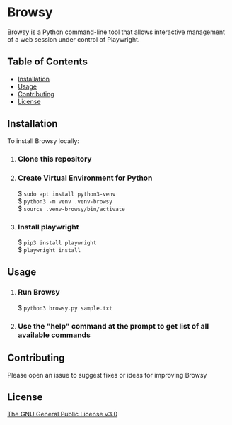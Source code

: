 # Browsy

Browsy is a Python command-line tool that allows interactive management of a web session under control of Playwright.

## Table of Contents

- [Installation](#Installation)
- [Usage](#Usage)
- [Contributing](#Contributing)
- [License](#License)

## Installation

To install Browsy locally:

1. ### Clone this repository

2. ### Create Virtual Environment for Python
    $ `sudo apt install python3-venv`  
    $ `python3 -m venv .venv-browsy`  
    $ `source .venv-browsy/bin/activate`

3. ### Install playwright
    $ `pip3 install playwright`  
    $ `playwright install`  

## Usage

1. ### Run Browsy  
    $ `python3 browsy.py sample.txt`

2. ### Use the "help" command at the prompt to get list of all available commands

## Contributing

Please open an issue to suggest fixes or ideas for improving Browsy

## License

[The GNU General Public License v3.0](https://www.gnu.org/licenses/gpl-3.0.en.html)